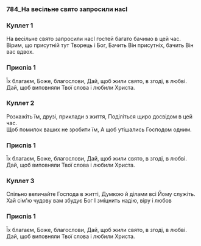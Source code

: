 ### 784_На весільне свято запросили насІ
### Куплет 1
На весільне свято запросили насІ гостей багато бачимо в цей час. <br/>Вірим, що присутній тут Творець і Бог, Бачить Він присутніх, бачить Він вас вдвох.
### Приспів 1
Їх благаєм, Боже, благослови, Дай, щоб жили свято, в згоді, в любві. <br/>Дай, щоб виповняли Твої слова і любили Христа.
### Куплет 2
Розкажіть їм, друзі, приклади з життя, Поділіться щиро досвідом в цей час. <br/>Щоб помилок ваших не зробити їм, А щоб утішались Господом одним.
### Приспів 1
Їх благаєм, Боже, благослови, Дай, щоб жили свято, в згоді, в любві. <br/>Дай, щоб виповняли Твої слова і любили Христа.
### Куплет 3
Спільно величайте Господа в житті, Думкою й ділами всі Йому служіть. <br/>Хай сім'ю чудову вам збудує Бог І зміцнить надію, віру і любов
### Приспів 1
Їх благаєм, Боже, благослови, Дай, щоб жили свято, в згоді, в любві. <br/>Дай, щоб виповняли Твої слова і любили Христа.
